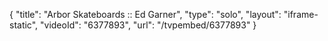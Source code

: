 {
    "title": "Arbor Skateboards :: Ed Garner",
    "type": "solo",
    "layout": "iframe-static",
    "videoId": "6377893",
    "url": "\/tvpembed\/6377893"
}